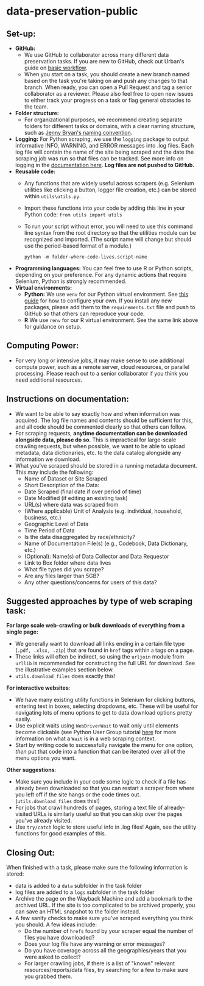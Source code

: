 # data-preservation-public


## Set-up:
- **GitHub:** 
    - We use GitHub to collaborator across many different data preservation tasks. If you are new to GitHub, check out Urban's guide on [basic workflow](https://ui-research.github.io/reproducibility-at-urban/git-workflow.html).
    - When you start on a task, you should create a new branch named based on the task you're taking on and push any changes to that branch. When ready, you can open a Pull Request and tag a senior collaborator as a reviewer. Please also feel free to open new issues to either track your progress on a task or flag general obstacles to the team.
- **Folder structure:**
    - For organizational purposes, we recommend creating separate folders for different tasks or domains, with a clear naming structure, such as [Jenny Bryan's naming convention](https://www2.stat.duke.edu/~rcs46/lectures_2015/01-markdown-git/slides/naming-slides/naming-slides.pdf).
- **Logging:** For Python scraping, we use the `logging` package to output informative INFO, WARNING, and ERROR messages into .log files. Each log file will contain the name of the site being scraped and the date the scraping job was run so that files can be tracked. See more info on logging in the [documentation here](https://docs.python.org/3/library/logging.html). **Log files are not pushed to GitHub.**
- **Reusable code:**
    - Any functions that are widely useful across scrapers (e.g. Selenium utilities like clicking a button, logger file creation, etc.) can be stored within `utils\utils.py`.
    - Import these functions into your code by adding this line in your Python code: `from utils import utils`
    - To run your script without error, you will need to use this command line syntax from the root directory so that the utilities module can be recognized and imported. (The script name will change but should use the period-based format of a module.)

      ```python -m folder-where-code-lives.script-name```
- **Programming languages:** You can feel free to use R or Python scripts, depending on your preference. For any dynamic actions that require Selenium, Python is strongly recommended.
- **Virtual environments:**
    - **Python:** We use `venv` for our Python virtual environment. See [this guide](https://ui-research.github.io/reproducibility-at-urban/virtual-environments.html) for how to configure your own. If you install any new packages, please add them to the `requirements.txt` file and push to GitHub so that others can reproduce your code.
    - **R** We use `renv` for our R virtual environment. See the same link above for guidance on setup. 

## Computing Power:
- For very long or intensive jobs, it may make sense to use additional compute power, such as a remote server, cloud resources, or parallel processing. Please reach out to a senior collaborator if you think you need additional resources.

## Instructions on documentation:
- We want to be able to say exactly how and when information was acquired. The log file names and contents should be sufficient for this, and all code should be commented clearly so that others can follow.
- For scraping requests, **anytime documentation can be downloaded alongside data, please do so**. This is impractical for large-scale crawling requests, but when possible, we want to be able to upload metadata, data dictionaries, etc. to the data catalog alongside any information we download.
- What you've scraped should be stored in a running metadata document. This may include the following:
    - Name of Dataset or Site Scraped
    - Short Description of the Data:
    - Date Scraped (final date if over period of time)
    - Date Modified (if editing an existing task)
    - URL(s) where data was scraped from
    - (Where applicable) Unit of Analysis (e.g. individual, household, business, etc.)
    - Geographic Level of Data
    - Time Period of Data
    - Is the data disaggregated by race/ethnicity?
    - Name of Documentation File(s) (e.g., Codebook, Data Dictionary, etc.)
    - (Optional): Name(s) of Data Collector and Data Requestor
    - Link to Box folder where data lives
    - What file types did you scrape?
    - Are any files larger than 5GB?
    - Any other questions/concerns for users of this data?
  
## Suggested approaches by type of web scraping task:
**For large scale web-crawling or bulk downloads of everything from a single page:**
- We generally want to download all links ending in a certain file type (`.pdf, .xlsx, .zip`) that are found in `href` tags within `a` tags on a page.
- These links will often be indirect, so using the `urljoin` module from `urllib` is recommended for constructing the full URL for download. See the illustrative examples section below.
- `utils.download_files` does exactly this!

**For interactive websites**:
- We have many existing utility functions in Selenium for clicking buttons, entering text in boxes, selecting dropdowns, etc. These will be useful for navigating lots of menu options to get to data download options pretty easily.
- Use explicit waits using `WebDriverWait` to wait only until elements become clickable (see Python User Group tutorial [here](https://ui-research.github.io/python-at-urban/content/web-scraping-dynamic.html) for more information on what a `Wait` is in a web scraping context.
- Start by writing code to successfully navigate the menu for one option, *then* put that code into a function that can be iterated over all of the menu options you want.

**Other suggestions**:
  - Make sure you include in your code some logic to check if a file has already been downloaded so that you can restart a scraper from where you left off if the site hangs or the code times out. (`utils.download_files` does this!)
  - For jobs that crawl hundreds of pages, storing a text file of already-visited URLs is similarly useful so that you can skip over the pages you've already visited.
  - Use `try/catch` logic to store useful info in .log files! Again, see the utility functions for good examples of this.


## Closing Out:
When finished with a task, please make sure the following information is stored:
- data is added to a `data` subfolder in the task folder
- log files are added to a `logs` subfolder in the task folder
- Archive the page on the Wayback Machine and add a bookmark to the archived URL. If the site is too complicated to be archived properly, you can save an HTML snapshot to the folder instead.
- A few sanity checks to make sure you've scraped everything you think you should. A few ideas include:
    - Do the number of `hrefs` found by your scraper equal the number of files you have downloaded?
    - Does your log file have any warning or error messages?
    - Do you have coverage across all the geographies/years that you were asked to collect?
    - For larger crawling jobs, if there is a list of "known" relevant resources/reports/data files, try searching for a few to make sure you grabbed them.
